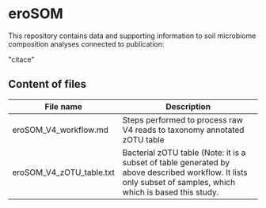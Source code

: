 # eroSOM

This repository contains data and supporting information to soil microbiome composition analyses connected to publication:

"citace"

## Content of files
| File name | Description |
| ----------- | ----------- |
| eroSOM_V4_workflow.md | Steps performed to process raw V4 reads to taxonomy annotated zOTU table |
| eroSOM_V4_zOTU_table.txt | Bacterial zOTU table (Note: it is a subset of table generated by above described workflow. It lists only subset of samples, which  which is based this study. | 
